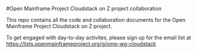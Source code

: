 #Open Mainframe Project Cloudstack on Z project collaboration

This repo contains all the code and collaboration documents for the Open Mainframe Project Cloudstack on Z project.

To get engaged with day-to-day activites, please sign up for the email list at https://lists.openmainframeproject.org/g/omp-wg-cloudstack
